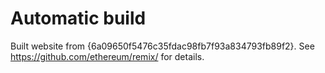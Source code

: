 # Automatic build
Built website from {6a09650f5476c35fdac98fb7f93a834793fb89f2}. See https://github.com/ethereum/remix/ for details.
